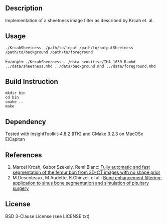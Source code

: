 ## Description
Implementation of a sheetness image filter as described by Krcah et. al.

## Usage
`./KrcahSheetness  /path/to/input /path/to/outputSheetness /path/to/background /path/to/foreground`

Example: `./KrcahSheetness ../data_sensitive/IHA_1630_R.mhd ../data/sheetness.mhd ../data/background.mhd ../data/foreground.mhd`

## Build Instruction
```
mkdir bin
cd bin
cmake ..
make
```

## Dependency
Tested with InsightToolkit-4.8.2 (ITK) and CMake 3.2.3 on MacOSx ElCapitan

## References
1. Marcel Krcah, Gabor Szekely, Remi Blanc: [Fully automatic and fast segmentation of the femur bon from 3D-CT images with no shape prior](https://www.vision.ee.ethz.ch/publications/papers/proceedings/eth_biwi_00818.pdf)
2. M.Descoteaux, M.Audette, K.Chinzei, el al.: [Bone enhancement filtering: application to sinus bone segmentation and simulation of pituitary surgery](http://www.cim.mcgill.ca/~shape/publications/miccai05b.pdf)

## License

BSD 3-Clause License (see LICENSE.txt)